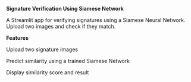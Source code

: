 **Signature Verification Using Siamese Network**

A Streamlit app for verifying signatures using a Siamese Neural Network. Upload two images and check if they match.

**Features**

Upload two signature images

Predict similarity using a trained Siamese Network

Display similarity score and result
